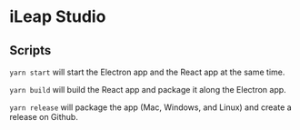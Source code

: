 # iLeap Studio

## Scripts

`yarn start` will start the Electron app and the React app at the same time.

`yarn build` will build the React app and package it along the Electron app.

`yarn release` will package the app (Mac, Windows, and Linux) and create a release on Github.
